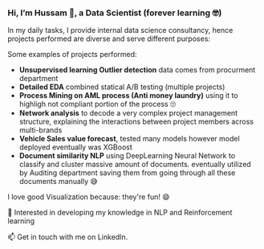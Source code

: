 
### Hi, I’m Hussam 👋, a Data Scientist (forever learning 🤓)

In my daily tasks, I provide internal data science consultancy, hence projects performed are diverse and serve different purposes:

Some examples of projects performed:
- **Unsupervised learning Outlier detection** data comes from procurment department 
- **Detailed EDA** combined statical A/B testing (multiple projects)
- **Process Mining on AML process (Anti money laundry)** using it to highligh not compliant portion of the process 🙄 
- **Network analysis** to decode a very complex project management structure, explaining the interactions between project members across multi-brands
- **Vehicle Sales value forecast**, tested many models however model deployed eventually was XGBoost
- **Document similarity NLP** using DeepLearning Neural Network to classify and cluster massive amount of documents. eventually utilized by Auditing department saving them from going through all these documents manually 😅

I love good Visualization because: they're fun! 😄

🌱 Interested in developing my knowledge in NLP and Reinforcement learning

📫 Get in touch with me on LinkedIn.
